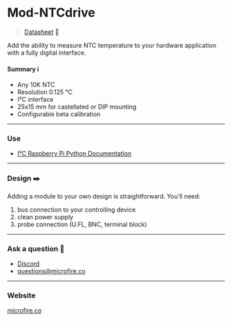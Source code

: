 Mod-NTCdrive
=======

> [Datasheet](https://docs.google.com/document/d/1xpLEcBNHOzufufisoClGkodkMlKaTpSObjkInAdEXmk/export?format=pdf) 📜

Add the ability to measure NTC temperature to your hardware application with a fully digital interface.

#### Summary ℹ️

*   Any 10K NTC 
*   Resolution 0.125 °C
*   I²C interface
*   25x15 mm for castellated or DIP mounting
*   Configurable beta calibration

* * *

### Use

*   [I²C Raspberry Pi Python Documentation](https://docs.google.com/document/d/1RHCg3jZDgGcX70pDZXZN49C9UcAZaMesGkK2WYte2zM/export?format=pdf)

* * *

### Design ✒️

Adding a module to your own design is straightforward. You'll need:

1.  bus connection to your controlling device
2.  clean power supply
3.  probe connection (U.FL, BNC, terminal block)

* * *

### Ask a question 🤙

*   [Discord](https://discord.gg/rAnZPdW)
*   [questions@microfire.co](mailto:questions@microfire.co)

* * *

### Website
[microfire.co](https://microfire.co)
